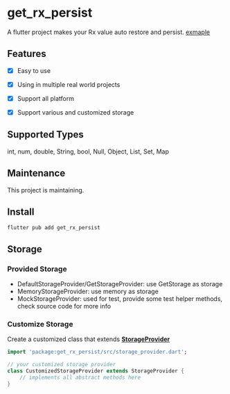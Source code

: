 # get_rx_persist

A flutter project makes your Rx value auto restore and persist.
[exmaple](https://github.com/rua-flutter/get_rx_persist.dart/tree/main/get_rx_persist/exmaple/example.md)



## Features

- [x]  Easy to use
- [x]  Using in multiple real world projects
- [x]  Support all platform
- [x]  Support various and customized storage



## Supported Types

int, num, double, String, bool, Null, Object, List, Set, Map




## Maintenance
This project is maintaining.



## Install

`flutter pub add get_rx_persist`


## Storage

### Provided Storage

- DefaultStorageProvider/GetStorageProvider: use GetStorage as storage
- MemoryStorageProvider:  use memory as storage
- MockStorageProvider:  used for test,  provide some test helper methods, check source code for more info



### Customize Storage

Create a customized class that extends [**StorageProvider**](https://github.com/rua-flutter/get_rx_persist.dart/blob/main/get_rx_persist/lib/src/storage_provider.dart)

```dart
import 'package:get_rx_persist/src/storage_provider.dart';

// your customized storage provider
class CustomizedStorageProvider extends StorageProvider {
	// implements all abstract methods here
}
```

